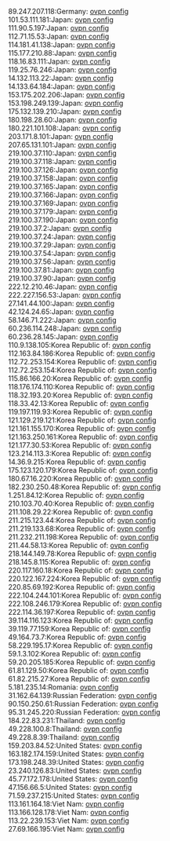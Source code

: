 89.247.207.118:Germany: [ovpn config](vpn/89_247_207_118.ovpn)  
101.53.111.181:Japan: [ovpn config](vpn/101_53_111_181.ovpn)  
111.90.5.197:Japan: [ovpn config](vpn/111_90_5_197.ovpn)  
112.71.15.53:Japan: [ovpn config](vpn/112_71_15_53.ovpn)  
114.181.41.138:Japan: [ovpn config](vpn/114_181_41_138.ovpn)  
115.177.210.88:Japan: [ovpn config](vpn/115_177_210_88.ovpn)  
118.16.83.111:Japan: [ovpn config](vpn/118_16_83_111.ovpn)  
119.25.76.246:Japan: [ovpn config](vpn/119_25_76_246.ovpn)  
14.132.113.22:Japan: [ovpn config](vpn/14_132_113_22.ovpn)  
14.133.64.184:Japan: [ovpn config](vpn/14_133_64_184.ovpn)  
153.175.202.206:Japan: [ovpn config](vpn/153_175_202_206.ovpn)  
153.198.249.139:Japan: [ovpn config](vpn/153_198_249_139.ovpn)  
175.132.139.210:Japan: [ovpn config](vpn/175_132_139_210.ovpn)  
180.198.28.60:Japan: [ovpn config](vpn/180_198_28_60.ovpn)  
180.221.101.108:Japan: [ovpn config](vpn/180_221_101_108.ovpn)  
203.171.8.101:Japan: [ovpn config](vpn/203_171_8_101.ovpn)  
207.65.131.101:Japan: [ovpn config](vpn/207_65_131_101.ovpn)  
219.100.37.110:Japan: [ovpn config](vpn/219_100_37_110.ovpn)  
219.100.37.118:Japan: [ovpn config](vpn/219_100_37_118.ovpn)  
219.100.37.126:Japan: [ovpn config](vpn/219_100_37_126.ovpn)  
219.100.37.158:Japan: [ovpn config](vpn/219_100_37_158.ovpn)  
219.100.37.165:Japan: [ovpn config](vpn/219_100_37_165.ovpn)  
219.100.37.166:Japan: [ovpn config](vpn/219_100_37_166.ovpn)  
219.100.37.169:Japan: [ovpn config](vpn/219_100_37_169.ovpn)  
219.100.37.179:Japan: [ovpn config](vpn/219_100_37_179.ovpn)  
219.100.37.190:Japan: [ovpn config](vpn/219_100_37_190.ovpn)  
219.100.37.2:Japan: [ovpn config](vpn/219_100_37_2.ovpn)  
219.100.37.24:Japan: [ovpn config](vpn/219_100_37_24.ovpn)  
219.100.37.29:Japan: [ovpn config](vpn/219_100_37_29.ovpn)  
219.100.37.54:Japan: [ovpn config](vpn/219_100_37_54.ovpn)  
219.100.37.56:Japan: [ovpn config](vpn/219_100_37_56.ovpn)  
219.100.37.81:Japan: [ovpn config](vpn/219_100_37_81.ovpn)  
219.100.37.90:Japan: [ovpn config](vpn/219_100_37_90.ovpn)  
222.12.210.46:Japan: [ovpn config](vpn/222_12_210_46.ovpn)  
222.227.156.53:Japan: [ovpn config](vpn/222_227_156_53.ovpn)  
27.141.44.100:Japan: [ovpn config](vpn/27_141_44_100.ovpn)  
42.124.24.65:Japan: [ovpn config](vpn/42_124_24_65.ovpn)  
58.146.71.222:Japan: [ovpn config](vpn/58_146_71_222.ovpn)  
60.236.114.248:Japan: [ovpn config](vpn/60_236_114_248.ovpn)  
60.236.28.145:Japan: [ovpn config](vpn/60_236_28_145.ovpn)  
110.9.138.105:Korea Republic of: [ovpn config](vpn/110_9_138_105.ovpn)  
112.163.84.186:Korea Republic of: [ovpn config](vpn/112_163_84_186.ovpn)  
112.72.253.154:Korea Republic of: [ovpn config](vpn/112_72_253_154.ovpn)  
112.72.253.154:Korea Republic of: [ovpn config](vpn/112_72_253_154.ovpn)  
115.86.166.20:Korea Republic of: [ovpn config](vpn/115_86_166_20.ovpn)  
118.176.174.110:Korea Republic of: [ovpn config](vpn/118_176_174_110.ovpn)  
118.32.193.20:Korea Republic of: [ovpn config](vpn/118_32_193_20.ovpn)  
118.33.42.13:Korea Republic of: [ovpn config](vpn/118_33_42_13.ovpn)  
119.197.119.93:Korea Republic of: [ovpn config](vpn/119_197_119_93.ovpn)  
121.129.219.121:Korea Republic of: [ovpn config](vpn/121_129_219_121.ovpn)  
121.161.155.170:Korea Republic of: [ovpn config](vpn/121_161_155_170.ovpn)  
121.163.250.161:Korea Republic of: [ovpn config](vpn/121_163_250_161.ovpn)  
121.177.30.53:Korea Republic of: [ovpn config](vpn/121_177_30_53.ovpn)  
123.214.113.3:Korea Republic of: [ovpn config](vpn/123_214_113_3.ovpn)  
14.36.9.215:Korea Republic of: [ovpn config](vpn/14_36_9_215.ovpn)  
175.123.120.179:Korea Republic of: [ovpn config](vpn/175_123_120_179.ovpn)  
180.67.16.220:Korea Republic of: [ovpn config](vpn/180_67_16_220.ovpn)  
182.230.250.48:Korea Republic of: [ovpn config](vpn/182_230_250_48.ovpn)  
1.251.84.12:Korea Republic of: [ovpn config](vpn/1_251_84_12.ovpn)  
210.103.70.40:Korea Republic of: [ovpn config](vpn/210_103_70_40.ovpn)  
211.108.29.22:Korea Republic of: [ovpn config](vpn/211_108_29_22.ovpn)  
211.215.123.44:Korea Republic of: [ovpn config](vpn/211_215_123_44.ovpn)  
211.219.133.68:Korea Republic of: [ovpn config](vpn/211_219_133_68.ovpn)  
211.232.211.198:Korea Republic of: [ovpn config](vpn/211_232_211_198.ovpn)  
211.44.58.13:Korea Republic of: [ovpn config](vpn/211_44_58_13.ovpn)  
218.144.149.78:Korea Republic of: [ovpn config](vpn/218_144_149_78.ovpn)  
218.145.8.115:Korea Republic of: [ovpn config](vpn/218_145_8_115.ovpn)  
220.117.160.18:Korea Republic of: [ovpn config](vpn/220_117_160_18.ovpn)  
220.122.167.224:Korea Republic of: [ovpn config](vpn/220_122_167_224.ovpn)  
220.85.69.192:Korea Republic of: [ovpn config](vpn/220_85_69_192.ovpn)  
222.104.244.101:Korea Republic of: [ovpn config](vpn/222_104_244_101.ovpn)  
222.108.246.179:Korea Republic of: [ovpn config](vpn/222_108_246_179.ovpn)  
222.114.36.197:Korea Republic of: [ovpn config](vpn/222_114_36_197.ovpn)  
39.114.116.123:Korea Republic of: [ovpn config](vpn/39_114_116_123.ovpn)  
39.119.77.159:Korea Republic of: [ovpn config](vpn/39_119_77_159.ovpn)  
49.164.73.7:Korea Republic of: [ovpn config](vpn/49_164_73_7.ovpn)  
58.229.195.17:Korea Republic of: [ovpn config](vpn/58_229_195_17.ovpn)  
59.1.3.102:Korea Republic of: [ovpn config](vpn/59_1_3_102.ovpn)  
59.20.205.185:Korea Republic of: [ovpn config](vpn/59_20_205_185.ovpn)  
61.81.129.50:Korea Republic of: [ovpn config](vpn/61_81_129_50.ovpn)  
61.82.215.27:Korea Republic of: [ovpn config](vpn/61_82_215_27.ovpn)  
5.181.235.14:Romania: [ovpn config](vpn/5_181_235_14.ovpn)  
31.162.64.139:Russian Federation: [ovpn config](vpn/31_162_64_139.ovpn)  
90.150.250.61:Russian Federation: [ovpn config](vpn/90_150_250_61.ovpn)  
95.31.245.220:Russian Federation: [ovpn config](vpn/95_31_245_220.ovpn)  
184.22.83.231:Thailand: [ovpn config](vpn/184_22_83_231.ovpn)  
49.228.100.8:Thailand: [ovpn config](vpn/49_228_100_8.ovpn)  
49.228.8.39:Thailand: [ovpn config](vpn/49_228_8_39.ovpn)  
159.203.84.52:United States: [ovpn config](vpn/159_203_84_52.ovpn)  
163.182.174.159:United States: [ovpn config](vpn/163_182_174_159.ovpn)  
173.198.248.39:United States: [ovpn config](vpn/173_198_248_39.ovpn)  
23.240.126.83:United States: [ovpn config](vpn/23_240_126_83.ovpn)  
45.77.172.178:United States: [ovpn config](vpn/45_77_172_178.ovpn)  
47.156.66.5:United States: [ovpn config](vpn/47_156_66_5.ovpn)  
71.59.237.215:United States: [ovpn config](vpn/71_59_237_215.ovpn)  
113.161.164.18:Viet Nam: [ovpn config](vpn/113_161_164_18.ovpn)  
113.166.128.178:Viet Nam: [ovpn config](vpn/113_166_128_178.ovpn)  
113.22.239.153:Viet Nam: [ovpn config](vpn/113_22_239_153.ovpn)  
27.69.166.195:Viet Nam: [ovpn config](vpn/27_69_166_195.ovpn)  
